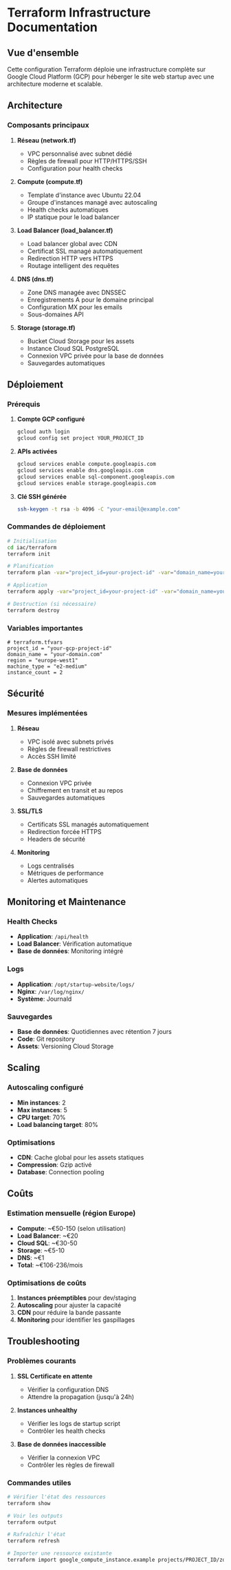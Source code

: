 # Terraform Infrastructure Documentation

## Vue d'ensemble

Cette configuration Terraform déploie une infrastructure complète sur Google Cloud Platform (GCP) pour héberger le site web startup avec une architecture moderne et scalable.

## Architecture

### Composants principaux

1. **Réseau (network.tf)**
   - VPC personnalisé avec subnet dédié
   - Règles de firewall pour HTTP/HTTPS/SSH
   - Configuration pour health checks

2. **Compute (compute.tf)**
   - Template d'instance avec Ubuntu 22.04
   - Groupe d'instances managé avec autoscaling
   - Health checks automatiques
   - IP statique pour le load balancer

3. **Load Balancer (load_balancer.tf)**
   - Load balancer global avec CDN
   - Certificat SSL managé automatiquement
   - Redirection HTTP vers HTTPS
   - Routage intelligent des requêtes

4. **DNS (dns.tf)**
   - Zone DNS managée avec DNSSEC
   - Enregistrements A pour le domaine principal
   - Configuration MX pour les emails
   - Sous-domaines API

5. **Storage (storage.tf)**
   - Bucket Cloud Storage pour les assets
   - Instance Cloud SQL PostgreSQL
   - Connexion VPC privée pour la base de données
   - Sauvegardes automatiques

## Déploiement

### Prérequis

1. **Compte GCP configuré**
   ```bash
   gcloud auth login
   gcloud config set project YOUR_PROJECT_ID
   ```

2. **APIs activées**
   ```bash
   gcloud services enable compute.googleapis.com
   gcloud services enable dns.googleapis.com
   gcloud services enable sql-component.googleapis.com
   gcloud services enable storage.googleapis.com
   ```

3. **Clé SSH générée**
   ```bash
   ssh-keygen -t rsa -b 4096 -C "your-email@example.com"
   ```

### Commandes de déploiement

```bash
# Initialisation
cd iac/terraform
terraform init

# Planification
terraform plan -var="project_id=your-project-id" -var="domain_name=your-domain.com"

# Application
terraform apply -var="project_id=your-project-id" -var="domain_name=your-domain.com"

# Destruction (si nécessaire)
terraform destroy
```

### Variables importantes

```hcl
# terraform.tfvars
project_id = "your-gcp-project-id"
domain_name = "your-domain.com"
region = "europe-west1"
machine_type = "e2-medium"
instance_count = 2
```

## Sécurité

### Mesures implémentées

1. **Réseau**
   - VPC isolé avec subnets privés
   - Règles de firewall restrictives
   - Accès SSH limité

2. **Base de données**
   - Connexion VPC privée
   - Chiffrement en transit et au repos
   - Sauvegardes automatiques

3. **SSL/TLS**
   - Certificats SSL managés automatiquement
   - Redirection forcée HTTPS
   - Headers de sécurité

4. **Monitoring**
   - Logs centralisés
   - Métriques de performance
   - Alertes automatiques

## Monitoring et Maintenance

### Health Checks

- **Application**: `/api/health`
- **Load Balancer**: Vérification automatique
- **Base de données**: Monitoring intégré

### Logs

- **Application**: `/opt/startup-website/logs/`
- **Nginx**: `/var/log/nginx/`
- **Système**: Journald

### Sauvegardes

- **Base de données**: Quotidiennes avec rétention 7 jours
- **Code**: Git repository
- **Assets**: Versioning Cloud Storage

## Scaling

### Autoscaling configuré

- **Min instances**: 2
- **Max instances**: 5
- **CPU target**: 70%
- **Load balancing target**: 80%

### Optimisations

- **CDN**: Cache global pour les assets statiques
- **Compression**: Gzip activé
- **Database**: Connection pooling

## Coûts

### Estimation mensuelle (région Europe)

- **Compute**: ~€50-150 (selon utilisation)
- **Load Balancer**: ~€20
- **Cloud SQL**: ~€30-50
- **Storage**: ~€5-10
- **DNS**: ~€1
- **Total**: ~€106-236/mois

### Optimisations de coûts

1. **Instances préemptibles** pour dev/staging
2. **Autoscaling** pour ajuster la capacité
3. **CDN** pour réduire la bande passante
4. **Monitoring** pour identifier les gaspillages

## Troubleshooting

### Problèmes courants

1. **SSL Certificate en attente**
   - Vérifier la configuration DNS
   - Attendre la propagation (jusqu'à 24h)

2. **Instances unhealthy**
   - Vérifier les logs de startup script
   - Contrôler les health checks

3. **Base de données inaccessible**
   - Vérifier la connexion VPC
   - Contrôler les règles de firewall

### Commandes utiles

```bash
# Vérifier l'état des ressources
terraform show

# Voir les outputs
terraform output

# Rafraîchir l'état
terraform refresh

# Importer une ressource existante
terraform import google_compute_instance.example projects/PROJECT_ID/zones/ZONE/instances/INSTANCE_NAME
```

